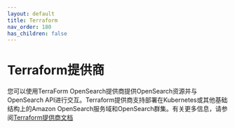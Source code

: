 ```yaml
---
layout: default
title: Terraform
nav_order: 180
has_children: false
---
```


# Terraform提供商

您可以使用TerraForm OpenSearch提供商提供OpenSearch资源并与OpenSearch API进行交互。Terraform提供商支持部署在Kubernetes或其他基础结构上的Amazon OpenSearch服务域和OpenSearch群集。有关更多信息，请参阅[Terraform提供商文档](https://registry.terraform.io/providers/opensearch-project/opensearch/latest/docs)

